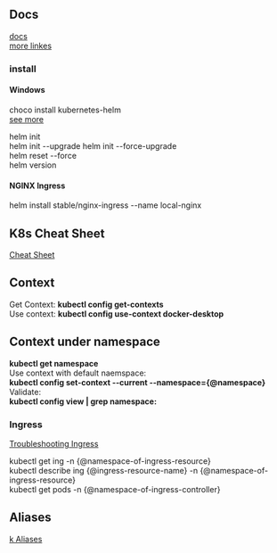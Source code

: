 ## Docs
[docs](https://helm.sh/docs/)  
[more linkes](https://helm.sh/docs/related/)  

### install

#### Windows

choco install kubernetes-helm  
[see more](https://helm.sh/docs/using_helm/#installing-helm)

helm init  
helm init --upgrade
helm init --force-upgrade  
helm reset --force  
helm version  

#### NGINX Ingress
helm install stable/nginx-ingress --name local-nginx

## K8s Cheat Sheet  

[Cheat Sheet](https://kubernetes.io/docs/reference/kubectl/cheatsheet/)  

## Context
Get Context: 
**kubectl config get-contexts**  
Use context: 
**kubectl config use-context docker-desktop**  

## Context under namespace
**kubectl get namespace**  
Use context with default naemspace:  
**kubectl config set-context --current --namespace={@namespace}**  
Validate:  
**kubectl config view | grep namespace:**

### Ingress
[Troubleshooting Ingress](https://github.com/kubernetes/ingress-nginx/blob/master/docs/troubleshooting.md)  

kubectl get ing -n {@namespace-of-ingress-resource}  
kubectl describe ing {@ingress-resource-name} -n {@namespace-of-ingress-resource}  
kubectl get pods -n {@namespace-of-ingress-controller}

## Aliases

[k Aliases](https://github.com/ahmetb/kubectl-aliases/blob/0533366d8e3e3b3987cc1b7b07a7e8fcfb69f93c/.kubectl_aliases)  
